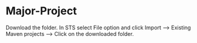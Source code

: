 # Major-Project

Download the folder. In STS select File option and click Import --> Existing Maven projects --> Click on the downloaded folder. 
